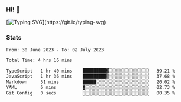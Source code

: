 ### Hi!  👋

[![Typing SVG](https://readme-typing-svg.herokuapp.com?font=Fira+Code&pause=1000&width=435&lines=Hello!+I'm+Texiwustion.)](https://git.io/typing-svg)

### Stats

<!--START_SECTION:waka-->

```txt
From: 30 June 2023 - To: 02 July 2023

Total Time: 4 hrs 16 mins

TypeScript   1 hr 40 mins    █████████▓░░░░░░░░░░░░░░░   39.21 %
JavaScript   1 hr 36 mins    █████████▒░░░░░░░░░░░░░░░   37.68 %
Markdown     51 mins         █████░░░░░░░░░░░░░░░░░░░░   20.02 %
YAML         6 mins          ▓░░░░░░░░░░░░░░░░░░░░░░░░   02.73 %
Git Config   0 secs          ░░░░░░░░░░░░░░░░░░░░░░░░░   00.35 %
```

<!--END_SECTION:waka-->
